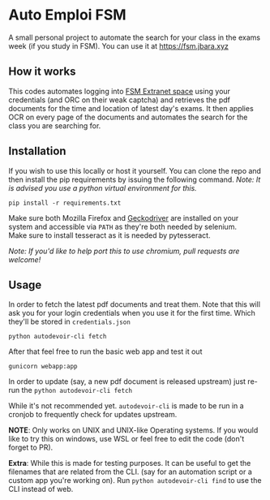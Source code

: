 # Auto Emploi FSM

A small personal project to automate the search for your class in the exams week (if you study in FSM). You can use it at https://fsm.jbara.xyz

## How it works
This codes automates logging into [FSM Extranet space](https://fsm.rnu.tn//extranet) using your credentials (and ORC on their weak captcha) and retrieves the pdf documents for the time and location of latest day's exams. It then applies OCR on every page of the documents and automates the search for the class you are searching for.
## Installation
If you wish to use this locally or host it yourself. You can clone the repo and then install the pip requirements by issuing the following command.
*Note: It is advised you use a python virtual environment for this.*  
```
pip install -r requirements.txt
```
Make sure both Mozilla Firefox and [Geckodriver](https://github.com/mozilla/geckodriver/releases/) are installed on your system and accessible via `PATH` as they're both needed by selenium.  
Make sure to install tesseract as it is needed by pytesseract.

*Note: If you'd like to help port this to use chromium, pull requests are welcome!*  
## Usage
In order to fetch the latest pdf documents and treat them. Note that this will ask you for your login credentials when you use it for the first time. Which they'll be stored in `credentials.json`
```
python autodevoir-cli fetch
```
After that feel free to run the basic web app and test it out
```
gunicorn webapp:app
```
In order to update (say, a new pdf document is released upstream) just re-run the `python autodevoir-cli fetch`

While it's not recommended yet. `autodevoir-cli` is made to be run in a cronjob to frequently check for updates upstream.

**NOTE**: Only works on UNIX and UNIX-like Operating systems. If you would like to try this on windows, use WSL or feel free to edit the code (don't forget to PR).

**Extra**: While this is made for testing purposes. It can be useful to get the filenames that are related from the CLI. (say for an automation script or a custom app you're working on). Run `python autodevoir-cli find` to use the CLI instead of web.
